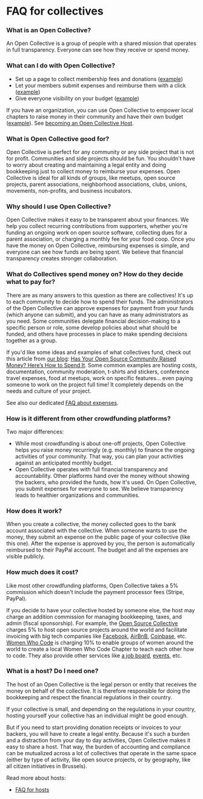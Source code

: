 # FAQ for collectives

### What is an Open Collective?
An Open Collective is a group of people with a shared mission that operates in full transparency. Everyone can see how they receive or spend money.

### What can I do with Open Collective?

- Set up a page to collect membership fees and donations ([example](https://opencollective.com/RailsGirlsAtl))
- Let your members submit expenses and reimburse them with a click ([example](https://opencollective.com/RailsGirlsAtl/expenses/new))
- Give everyone visibility on your budget ([example](https://opencollective.com/RailsGirlsAtl/expenses))

If you have an organization, you can use Open Collective to empower local chapters to raise money in their community and have their own budget ([example](https://opencollective.com/wwcode)). See [becoming an Open Collective Host](becoming-an-open-collective-host).

### What is Open Collective good for?

Open Collective is perfect for any community or any side project that is not for profit. Communities and side projects should be fun. You shouldn't have to worry about creating and maintaining a legal entity and doing bookkeeping just to collect money to reimburse your expenses. Open Collective is ideal for all kinds of groups, like meetups, open source projects, parent associations, neighborhood associations, clubs, unions, movements, non-profits, and business incubators.

### Why should I use Open Collective?

Open Collective makes it easy to be transparent about your finances. We help you collect recurring contributions from supporters, whether you're funding an ongoing work on open source software, collecting dues for a parent association, or charging a monthly fee for your food coop. Once you have the money on Open Collective, reimbursing expenses is simple, and everyone can see how funds are being spent. We believe that financial transparency creates stronger collaboration.

### What do Collectives spend money on? How do they decide what to pay for?

There are as many answers to this question as there are collectives! It's up to each community to decide how to spend their funds. The administrators of the Open Collective can approve expenses for payment from your funds (which anyone can submit), and you can have as many administrators as you need. Some communities delegate financial decision-making to a specific person or role, some develop policies about what should be funded, and others have processes in place to make spending decisions together as a group.

If you'd like some ideas and examples of what collectives fund, check out this article from [our blog](https://medium.com/open-collective): [Has Your Open Source Community Raised Money? Here’s How to Spend It](https://medium.com/open-collective/has-your-open-source-community-raised-money-heres-how-to-spend-it-3e9dd957dad).
Some common examples are hosting costs, documentation, community moderation, t-shirts and stickers, conference travel expenses, food at meetups, work on specific features... even paying someone to work on the project full time! It completely depends on the needs and culture of your project.

See also our dedicated [FAQ about expenses](FAQ-for-expenses).

### How is it different from other crowdfunding platforms?

Two major differences:

- While most crowdfunding is about one-off projects, Open Collective helps you raise money recurringly (e.g. monthly) to finance the ongoing activities of your community. That way, you can plan your activities against an anticipated monthly budget.
- Open Collective operates with full financial transparency and accountability. Other platforms hand over the money without showing the backers, who provided the funds, how it's used. On Open Collective, you submit expenses for everyone to see. We believe transparency leads to healthier organizations and communities.

### How does it work?

When you create a collective, the money collected goes to the bank account associated with the collective. When someone wants to use the money, they submit an expense on the public page of your collective (like this one). After the expense is approved by you, the person is automatically reimbursed to their PayPal account. The budget and all the expenses are visible publicly.

### How much does it cost?

Like most other crowdfunding platforms, Open Collective takes a 5% commission which doesn't include the payment processor fees (Stripe, PayPal).

If you decide to have your collective hosted by someone else, the host may charge an addition commission for managing bookkeeping, taxes, and admin (fiscal sponsorship). For example, the [Open Source Collective](https://opencollective.com/opensource) charges 5% to host open source projects around the world and facilitate invoicing with big tech companies like [Facebook](https://opencollective.com/fbopensource), [AirBnB](https://opencollective.com/airbnb), [Coinbase](https://opencollective.com/coinbase), etc.
[Women Who Code](https://opencollective.com/wwcode) is charging 10% to enable groups of women around the world to create a local Women Who Code Chapter to teach each other how to code. They also provide other services like [a job board](https://www.womenwhocode.com/jobs), [events](https://www.womenwhocode.com/events), etc.

### What is a host? Do I need one?

The host of an Open Collective is the legal person or entity that receives the money on behalf of the collective. It is therefore responsible for doing the bookkeeping and respect the financial regulations in their country.

If your collective is small, and depending on the regulations in your country, hosting yourself your collective has an individual might be good enough.

But if you need to start providing donation receipts or invoices to your backers, you will have to create a legal entity. Because it's such a burden and a distraction from your day to day activities, Open Collective makes it easy to share a host. That way, the burden of accounting and compliance can be mutualized across a lot of collectives that operate in the same space (either by type of activity, like open source projects, or by geography, like all citizen initiatives in Brussels).

Read more about hosts:
- [FAQ for hosts](https://opencollective.com/faq/hosts)

